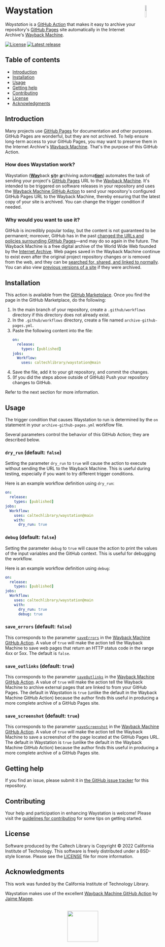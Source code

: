 # Waystation<img width="10%" align="right" src="https://github.com/caltechlibrary/waystation/blob/main/.graphics/camera.svg">

_Waystation_ is a [GitHub Action](https://docs.github.com/actions) that makes it easy to archive your repository's [GitHub Pages](https://docs.github.com/en/pages) site automatically in the Internet Archive's [Wayback Machine](https://web.archive.org).

[![License](https://img.shields.io/badge/License-BSD--like-lightgrey)](https://choosealicense.com/licenses/bsd-3-clause)
[![Latest release](https://img.shields.io/github/v/release/caltechlibrary/waystation.svg?color=b44e88)](https://github.com/caltechlibrary/waystation/releases)


## Table of contents

* [Introduction](#introduction)
* [Installation](#installation)
* [Usage](#usage)
* [Getting help](#getting-help)
* [Contributing](#contributing)
* [License](#license)
* [Acknowledgments](#authors-and-acknowledgments)


## Introduction

Many projects use [GitHub Pages](https://docs.github.com/en/pages) for documentation and other purposes. GitHub Pages are wonderful, but they are not archived. To help ensure long-term access to your GitHub Pages, you may want to preserve them in the Internet Archive's [Wayback Machine](https://web.archive.org). That's the purpose of this GitHub Action.

### How does Waystation work?

Waystation (<ins><b>Way</b></ins>back <ins><b>s</b></ins>i<ins><b>t</b></ins>e <ins><b>a</b></ins>rchiving automa<ins><b>tion</b></ins>) automates the task of sending your project's [GitHub Pages](https://docs.github.com/en/pages) URL to the [Wayback Machine](https://web.archive.org). It's intended to be triggered on software releases in your repository and uses the [Wayback Machine GitHub Action](https://github.com/marketplace/actions/wayback-machine) to send your repository's configured GitHub Pages URL to the Wayback Machine, thereby ensuring that the latest copy of your site is archived. You can change the trigger condition if needed.

### Why would you want to use it?

GitHub is incredibly popular today, but the content is not guaranteed to be permanent; moreover, GitHub has in the past [changed the URLs and policies surrounding GitHub Pages](https://ws-dl.blogspot.com/2022/03/2022-03-30-github-is-not-archive-github.html)—and may do so again in the future. The Wayback Machine is a free digital archive of the World Wide Web founded by the [Internet Archive](https://en.wikipedia.org/wiki/Internet_Archive). Web pages saved in the Wayback Machine continue to exist even after the original project repository changes or is removed from the web, and they can be [searched for, shared, and linked to normally](https://help.archive.org/help/using-the-wayback-machine/). You can also view [previous versions of a site](https://archive.org/web/) if they were archived.


## Installation

This action is available from the [GitHub Marketplace](https://github.com/marketplace?type=&verification=&query=waystation). Once you find the page in the GitHub Marketplace, do the following:

1. In the main branch of your repository, create a `.github/workflows` directory if this directory does not already exist.
2. In the `.github/workflows` directory, create a file named `archive-github-pages.yml`.
3. Paste the following content into the file:
    ```yaml
    on:
      release:
        types: [published]
    jobs:
      Workflow:
        uses: caltechlibrary/waystation@main
    ```
4. Save the file, add it to your git repository, and commit the changes.
5. (If you did the steps above outside of GitHub) Push your repository changes to GitHub.

Refer to the next section for more information.


## Usage

The trigger condition that causes Waystation to run is determined by the `on` statement in your `archive-github-pages.yml` workflow file.

Several parameters control the behavior of this GitHub Action; they are described below.


### `dry_run` (default: `false`)

Setting the parameter `dry_run` to `true` will cause the action to execute without sending the URL to the Wayback Machine. This is useful during testing, especially if you want to try different trigger conditions.

Here is an example workflow definition using `dry_run`:

```yaml
on:
  release:
    types: [published]
jobs:
  Workflow:
    uses: caltechlibrary/waystation@main
    with:
      dry_run: true
```


### `debug` (default: `false`)

Setting the parameter `debug` to `true` will cause the action to print the values of the input variables
and the GitHub context. This is useful for debugging the workflow.

Here is an example workflow definition using `debug`:

```yaml
on:
  release:
    types: [published]
jobs:
  Workflow:
    uses: caltechlibrary/waystation@main
    with:
      dry_run: true
      debug: true
```


### `save_errors` (default: `false`)

This corresponds to the parameter [`saveErrors`](https://github.com/JamieMagee/wayback#saveerrors) in the [Wayback Machine GitHub Action](https://github.com/marketplace/actions/wayback-machine). A value of `true` will make the action tell the Wayback Machine to save web pages that return an HTTP status code in the range 4xx or 5xx. The default is `false`.


### `save_outlinks` (default: `true`)

This corresponds to the parameter [`saveOutlinks`](https://github.com/JamieMagee/wayback#saveOutlinks) in the [Wayback Machine GitHub Action](https://github.com/marketplace/actions/wayback-machine). A value of `true` will make the action tell the Wayback Machine to archive external pages that are linked to from your GitHub Pages. The default in Waystation is `true` (unlike the default in the Wayback Machine GitHub Action) because the author finds this useful in producing a more complete archive of a GitHub Pages site.


### `save_screenshot` (default: `true`)

This corresponds to the parameter [`saveScreenshot`](https://github.com/JamieMagee/wayback#saveScreenshot) in the [Wayback Machine GitHub Action](https://github.com/marketplace/actions/wayback-machine). A value of `true` will make the action tell the Wayback Machine to save a screenshot of the page located at the GitHub Pages URL. The default in Waystation is `true` (unlike the default in the Wayback Machine GitHub Action) because the author finds this useful in producing a more complete archive of a GitHub Pages site.



## Getting help

If you find an issue, please submit it in [the GitHub issue tracker](https://github.com/caltechlibrary/waystation/issues) for this repository.


## Contributing

Your help and participation in enhancing Waystation is welcome!  Please visit the [guidelines for contributing](CONTRIBUTING.md) for some tips on getting started.


## License

Software produced by the Caltech Library is Copyright © 2022 California Institute of Technology.  This software is freely distributed under a BSD-style license.  Please see the [LICENSE](LICENSE) file for more information.


## Acknowledgments

This work was funded by the California Institute of Technology Library.

Waystation makes use of the excellent [Wayback Machine GitHub Action](https://github.com/marketplace/actions/wayback-machine) by [Jaime Magee](https://github.com/JamieMagee).

<div align="center">
  <br>
  <a href="https://www.caltech.edu">
    <img width="100" height="100" src="https://raw.githubusercontent.com/caltechlibrary/waystation/main/.graphics/caltech-round.png">
  </a>
</div>
